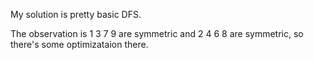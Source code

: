 My solution is pretty basic DFS.

The observation is 1 3 7 9 are symmetric and 2 4 6 8 are symmetric, so there's some optimizataion there.

